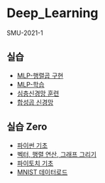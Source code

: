 # Deep_Learning
SMU-2021-1
## 실습
- [MLP-행렬곱 구현](https://github.com/hyeji1221/Deep_Learning/blob/main/Practice/HW1_MLP-%ED%96%89%EB%A0%AC%EA%B3%B1%EA%B5%AC%ED%98%84.ipynb)
- [MLP-학습](https://github.com/hyeji1221/Deep_Learning/blob/main/Practice/HW2_MLP-%ED%95%99%EC%8A%B5.ipynb)
- [심층신경망 훈련](https://github.com/hyeji1221/Deep_Learning/tree/main/Practice/%5B04%5D%20%EC%8B%AC%EC%B8%B5%EC%8B%A0%EA%B2%BD%EB%A7%9D%20%ED%9B%88%EB%A0%A8)
- [합성곱 신경망]()
## 실습 Zero
- [파이썬 기초](https://github.com/hyeji1221/Deep_Learning/blob/main/Practice%20zero/1.%20Python_basic.ipynb)
- [벡터, 행렬 연산, 그래프 그리기](https://github.com/hyeji1221/Deep_Learning/blob/main/Practice%20zero/2.%20Vector%2C%20Matrix%20operation%2C%20draw%20graph.ipynb)
- [파이토치 기초](https://github.com/hyeji1221/Deep_Learning/blob/main/Practice%20zero/3.%20PyTorch_basic.ipynb)
- [MNIST 데이터로드](https://github.com/hyeji1221/Deep_Learning/blob/main/Practice%20zero/4.%20MNIST_Data_load.ipynb)
